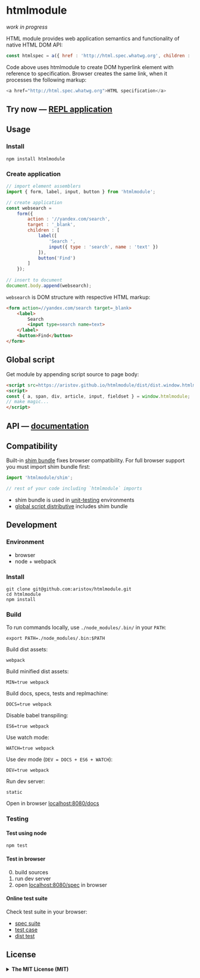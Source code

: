 # htmlmodule

<em>work in progress</em>

HTML module provides web application semantics and functionality of native HTML DOM API:

```js
const htmlspec = a({ href : 'http://html.spec.whatwg.org', children : 'HTML specification' });
```

Code above uses htmlmodule to create DOM hyperlink element with reference to specification.
Browser creates the same link, when it processes the following markup:

```js
<a href="http://html.spec.whatwg.org">HTML specification</a>
```

## Try now — <a href="//aristov.github.io/htmlmodule/repl" title="read-eval-print-loop">REPL application</a>

## Usage

### Install

```
npm install htmlmodule
```

### Create application

```js
// import element assemblers
import { form, label, input, button } from 'htmlmodule';

// create application
const websearch = 
    form({
        action : '//yandex.com/search',
        target : '_blank',
        children : [
            label([
                'Search ',
                input({ type : 'search', name : 'text' })
            ]),
            button('Find')
        ]
    });
    
// insert to document
document.body.append(websearch);
```

`websearch` is DOM structure with respective HTML markup:

```html
<form action=//yandex.com/search target=_blank>
    <label>
        Search 
        <input type=search name=text>
    </label>
    <button>Find</button>
</form>
```

<h2 id="globalscript">Global script</h2>

Get module by appending script source to page body:

<!--fixme: use cdn-->
```html
<script src=https://aristov.github.io/htmlmodule/dist/dist.window.htmlmodule.min.js></script>
<script>
const { a, span, div, article, input, fieldset } = window.htmlmodule;
// make magic...
</script> 
```

## API — [documentation](//aristov.github.io/htmlmodule/documentation)

## Compatibility

Built-in [shim bundle](/shim/shim.js) fixes browser compatibility.
For full browser support you must import shim bundle first:

```js
import 'htmlmodule/shim';

// rest of your code including `htmlmodule` imports
```

- shim bundle is used in [unit-testing](#user-content-testing) environments
- [global script distributive](#user-content-globalscript) includes shim bundle

## Development

### Environment

- browser
- node + webpack

### Install

```
git clone git@github.com:aristov/htmlmodule.git
cd htmlmodule
npm install
```

### Build

To run commands locally, use `./node_modules/.bin/` in your `PATH`:

```
export PATH=./node_modules/.bin:$PATH
```

Build dist assets:

```
webpack
```

Build minified dist assets:

```
MIN=true webpack
```

Build docs, specs, tests and replmachine:

```
DOCS=true webpack
```

Disable babel transpiling:

```
ES6=true webpack
```

Use watch mode:

```
WATCH=true webpack
```

Use dev mode (`DEV = DOCS + ES6 + WATCH`):

```
DEV=true webpack
```

Run dev server:

```
static
```

Open in browser [localhost:8080/docs](//localhost:8080/docs)

<h3 id="testing">Testing</h3>

#### Test using node

```
npm test
```

#### Test in browser

0. build sources 
0. run dev server
0. open [localhost:8080/spec](//localhost:8080/spec) in browser

#### Online test suite

Check test suite in your browser:

- [spec suite](//aristov.github.io/htmlmodule/spec)
- [test case](//aristov.github.io/htmlmodule/test)
- [dist test](//aristov.github.io/htmlmodule/dist)

## License

<details>
<summary><strong>The MIT License (MIT)</strong></summary>

Copyright (c) 2016 Viacheslav Aristov

Permission is hereby granted, free of charge, to any person obtaining a copy of this software and associated documentation files (the "Software"), to deal in the Software without restriction, including without limitation the rights to use, copy, modify, merge, publish, distribute, sublicense, and/or sell copies of the Software, and to permit persons to whom the Software is furnished to do so, subject to the following conditions:

The above copyright notice and this permission notice shall be included in all copies or substantial portions of the Software.

THE SOFTWARE IS PROVIDED "AS IS", WITHOUT WARRANTY OF ANY KIND, EXPRESS OR IMPLIED, INCLUDING BUT NOT LIMITED TO THE WARRANTIES OF MERCHANTABILITY, FITNESS FOR A PARTICULAR PURPOSE AND NONINFRINGEMENT. IN NO EVENT SHALL THE AUTHORS OR COPYRIGHT HOLDERS BE LIABLE FOR ANY CLAIM, DAMAGES OR OTHER LIABILITY, WHETHER IN AN ACTION OF CONTRACT, TORT OR OTHERWISE, ARISING FROM, OUT OF OR IN CONNECTION WITH THE SOFTWARE OR THE USE OR OTHER DEALINGS IN THE SOFTWARE.
</details>
